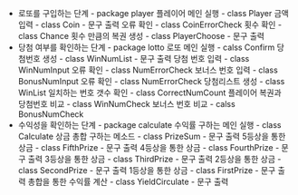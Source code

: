 * 로또를 구입하는 단계 - package player
	플레이어 메인 실행 - class Player
	금액 입력 - class Coin - 문구 출력
		오류 확인 - class CoinErrorCheck
	횟수 확인 - class Chance
	횟수 만큼의 복권 생성 - class PlayerChoose - 문구 출력
* 당첨 여부를 확인하는 단계 - package lotto
	로또 메인 실행 - calss Confirm
	당첨번호 생성 - class WinNumList - 문구 출력
		당첨 번호 입력 - class WinNumInput
		오류 확인 - class NumErrorCheck
		보너스 번호 입력 - class BonusNumInput
		오류 확인 - class NumErrorCheck
	당첨리스트 생성 - class WinList
		일치하는 번호 갯수 확인 - class CorrectNumCount
			플레이어 복권과 당첨번호 비교 - class WinNumCheck
				보너스 번호 비교 - calss BonusNumCheck
* 수익성을 확인하는 단계 - package calculate
	수익률 구하는 메인 실행 - class Calculate
		상금 총합 구하는 메소드 - class PrizeSum - 문구 출력
			5등상을 통한 상금 - class FifthPrize - 문구 출력
			4등상을 통한 상금 - class FourthPrize - 문구 출력
			3등상을 통한 상금 - class ThirdPrize - 문구 출력
			2등상을 통한 상금 - class SecondPrize - 문구 출력
			1등상을 통한 상금 - class FirstPrize - 문구 출력
		총합을 통한 수익률 계산 - class YieldCirculate - 문구 출력
